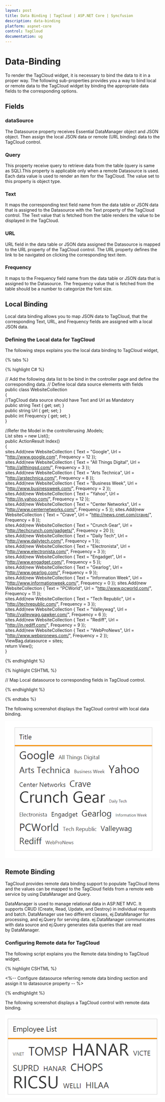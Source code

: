 ```yaml
---
layout: post
title: Data Binding | TagCloud | ASP.NET Core | Syncfusion
description: data-binding
platform: aspnet-core
control: TagCloud
documentation: ug
---
```


# Data-Binding

To render the TagCloud widget, it is necessary to bind the data to it in a proper way. The following sub-properties provides you a way to bind local or remote data to the TagCloud widget by binding the appropriate data fields to the corresponding options.

## Fields 

### dataSource 

The Datasource property receives Essential DataManager object and JSON object. Then assign the local JSON data or remote (URL binding) data to the TagCloud control.

### Query 

This property receive query to retrieve data from the table (query is same as SQL).This property is applicable only when a remote Datasource is used. Each data value is used to render an item for the TagCloud. The value set to this property is object type.

### Text

It maps the corresponding text field name from the data table or JSON data that is assigned to the Datasource with the Text property of the TagCloud control. The Text value that is fetched from the table renders the value to be displayed in the TagCloud.

### URL

URL field in the data table or JSON data assigned the Datasource is mapped to the URL property of the TagCloud control. The URL property defines the link to be navigated on clicking the corresponding text item.

### Frequency

It maps to the Frequency field name from the data table or JSON data that is assigned to the Datasource. The frequency value that is fetched from the table should be a number to categorize the font size.

## Local Binding

Local data binding allows you to map JSON data to TagCloud, that the corresponding Text, URL, and Frequency fields are assigned with a local JSON data.

### Defining the Local data for TagCloud

The following steps explains you the local data binding to TagCloud widget,

{% tabs %}

{% highlight C# %}

// Add the following data list to be bind in the controller page and define the corresponding data.
// Define local data source elements with  fields                
public class WebsiteCollection        
{          
	//TagCloud data source should have Text and Url as Mandatory            
	public string Text { get; set; }            
	public string Url { get; set; }            
	public int Frequency { get; set; }        
}

 //Refer the Model in the controllerusing <Applicationname>.Models;    
 List<WebsiteCollection> sites = new List<WebsiteCollection>();         
 public ActionResult Index()        
 {           
	sites.Add(new WebsiteCollection 
 { 
	Text = "Google", Url = "http://www.google.com", Frequency = 12 });           
	sites.Add(new WebsiteCollection { Text = "All Things Digital", Url = "http://allthingsd.com/", Frequency = 3 });      
	sites.Add(new WebsiteCollection { Text = "Arts Technica", Url = "http://arstechnica.com/", Frequency = 8 });  
	sites.Add(new WebsiteCollection { Text = "Business Week", Url = "http://www.businessweek.com/", Frequency = 2 });            
	sites.Add(new WebsiteCollection { Text = "Yahoo", Url = "http://in.yahoo.com/", Frequency = 12 });            
	sites.Add(new WebsiteCollection { Text = "Center Networks", Url = "http://www.centernetworks.com/", Frequency = 5 });            sites.Add(new WebsiteCollection { Text = "Crave", Url = "http://news.cnet.com/crave/", Frequency = 8 });            
	sites.Add(new WebsiteCollection { Text = "Crunch Gear", Url = "http://techcrunch.com/gadgets/", Frequency = 20 });            
	sites.Add(new WebsiteCollection { Text = "Daily Tech", Url = "http://www.dailytech.com/", Frequency = 1 });            
	sites.Add(new WebsiteCollection { Text = "Electronista", Url = "http://www.electronista.com/", Frequency = 3 });            
	sites.Add(new WebsiteCollection { Text = "Engadget", Url = "http://www.engadget.com/", Frequency = 5 });            
	sites.Add(new WebsiteCollection { Text = "Gearlog", Url = "http://www.gearlog.com/", Frequency = 9 });            
	sites.Add(new WebsiteCollection { Text = "Information Week", Url = "http://www.informationweek.com/", Frequency = 0 });            sites.Add(new WebsiteCollection { Text = "PCWorld", Url = "http://www.pcworld.com/", Frequency = 11 });            
	sites.Add(new WebsiteCollection { Text = "Tech Republic", Url = "http://techrepublic.com/", Frequency = 3 });            
	sites.Add(new WebsiteCollection { Text = "Valleywag", Url = "http://valleywag.gawker.com/", Frequency = 6 });            
	sites.Add(new WebsiteCollection { Text = "Rediff", Url = "http://in.rediff.com/", Frequency = 9 });            
	sites.Add(new WebsiteCollection { Text = "WebProNews", Url = "http://www.webpronews.com/", Frequency = 2 });            
	ViewBag.datasource = sites;            
	return View();        
 }

 {% endhighlight %}

{% highlight CSHTML %}

// Map Local datasource to corresponding fields in TagCloud control.           

<ej-tag-cloud id="tagcloud" datasource="ViewBag.datasource">
	<e-tag-cloud-fields text="Text" url="Url" frequency="Frequency" />
</ej-tag-cloud>

{% endhighlight %}

{% endtabs %}  

The following screenshot displays the TagCloud control with local data binding.

![](Data-Binding_images/Data-Binding_img1.png)

## Remote Binding

TagCloud provides remote data binding support to populate TagCloud items and the values can be mapped to the TagCloud fields from a remote web service by using DataManager and Query. 

DataManager is used to manage relational data in ASP.NET MVC. It supports CRUD (Create, Read, Update, and Destroy) in individual requests and batch. DataManager use two different classes, ej.DataManager for processing, and ej.Query for serving data. ej.DataManager communicates with data source and ej.Query generates data queries that are read by DataManager.

### Configuring Remote data for TagCloud

The following script explains you the Remote data binding to TagCloud widget.

{% highlight CSHTML %}

<%-- Configure datasource referring remote data binding section and assign it to datasource property -- %>

<ej-tag-cloud id="customerList" title="Employee List" query="ej.Query().from('Orders').take(10)">
	<e-datamanager url="//mvc.syncfusion.com/Services/Northwnd.svc/" offline="false"></e-datamanager>
	<e-tag-cloud-fields text="CustomerID" frequency="EmployeeID" />
</ej-tag-cloud>

{% endhighlight %}

The following screenshot displays a TagCloud control with remote data binding.

![](Data-Binding_images/Data-Binding_img2.png)